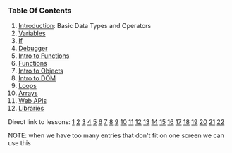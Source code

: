 ### Table Of Contents

1. [Introduction](#basic-data-types): Basic Data Types and Operators
1. [Variables](#variables)
1. [If](#if)
1. [Debugger](#debugger)
1. [Intro to Functions](#intro-functions)
1. [Functions](#functions)
1. [Intro to Objects](#intro-objects)
1. [Intro to DOM](#DOM)
1. [Loops](#loops)
1. [Arrays](#arrays)
1. [Web APIs](#WebAPI)
1. [Libraries](#Libraries)

Direct link to lessons: [1](#lesson1) [2](#lesson2) [3](#lesson3) [4](#lesson4) [5](#lesson5) [6](#lesson6) [7](#lesson7) [8](#lesson8) [9](#lesson9) [10](#lesson10) [11](#lesson11) [12](#lesson12) [13](#lesson13) [14](#lesson14) [15](#lesson15) [16](#lesson16) [17](#lesson17) [18](#lesson18) [19](#lesson19) [20](#lesson20) [21](#lesson21) [22](#lesson22)

NOTE: when we have too many entries that don't fit on one screen
we can use this <!-- .slide: style="font-size:80%" -->
